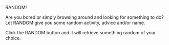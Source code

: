RANDOM! 

Are you bored or simply browsing around and looking for something to do? Let RANDOM give you some random activity, advice and/or name. 

Click the RANDOM button and it will retrieve something random of your choice.
